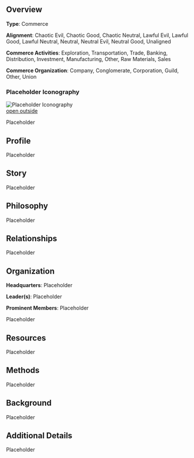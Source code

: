 ## Overview 

**Type**: Commerce

**Alignment**: Chaotic Evil, Chaotic Good, Chaotic Neutral, Lawful Evil, Lawful Good, Lawful Neutral, Neutral, Neutral Evil, Neutral Good, Unaligned

**Commerce Activities**: Exploration, Transportation, Trade, Banking, Distribution, Investment, Manufacturing, Other, Raw Materials, Sales

**Commerce Organization**: Company, Conglomerate, Corporation, Guild, Other, Union

### Placeholder Iconography 

![Placeholder Iconography](https://publish-01.obsidian.md/access/36b98e212e9d73fe1bd4813f96b0fd71/z_Assets/Misc/ImagePlaceholder.png)  
[open outside](https://obsidianttrpgtutorials.com/z_Assets/Misc/ImagePlaceholder.png)

Placeholder

## Profile 

Placeholder

## Story 

Placeholder

## Philosophy 

Placeholder

## Relationships 

Placeholder

## Organization 

**Headquarters**: Placeholder

**Leader(s)**: Placeholder

**Prominent Members**: Placeholder

Placeholder

## Resources 

Placeholder

## Methods 

Placeholder

## Background 

Placeholder

## Additional Details 

Placeholder